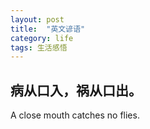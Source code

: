 ```yaml
---
layout: post
title:  "英文谚语"
category: life
tags: 生活感悟
---
```


## 病从口入，祸从口出。 
	
A close mouth catches no flies.
